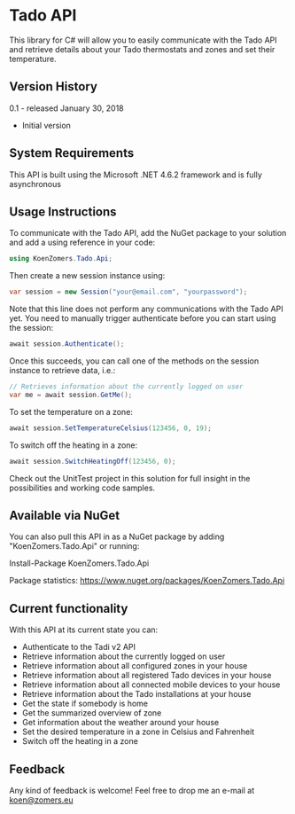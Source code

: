 # Tado API
This library for C# will allow you to easily communicate with the Tado API and retrieve details about your Tado thermostats and zones and set their temperature.
## Version History

0.1 - released January 30, 2018

- Initial version

## System Requirements

This API is built using the Microsoft .NET 4.6.2 framework and is fully asynchronous

## Usage Instructions

To communicate with the Tado API, add the NuGet package to your solution and add a using reference in your code:

```C#
using KoenZomers.Tado.Api;
```

Then create a new session instance using:

```C#
var session = new Session("your@email.com", "yourpassword");
```

Note that this line does not perform any communications with the Tado API yet. You need to manually trigger authenticate before you can start using the session:

```C#
await session.Authenticate();
```

Once this succeeds, you can call one of the methods on the session instance to retrieve data, i.e.:

```C#
// Retrieves information about the currently logged on user
var me = await session.GetMe();
```

To set the temperature on a zone:

```C#
await session.SetTemperatureCelsius(123456, 0, 19);
```

To switch off the heating in a zone:

```C#
await session.SwitchHeatingOff(123456, 0);
```

Check out the UnitTest project in this solution for full insight in the possibilities and working code samples.

## Available via NuGet

You can also pull this API in as a NuGet package by adding "KoenZomers.Tado.Api" or running:

Install-Package KoenZomers.Tado.Api

Package statistics: https://www.nuget.org/packages/KoenZomers.Tado.Api

## Current functionality

With this API at its current state you can:

- Authenticate to the Tadi v2 API
- Retrieve information about the currently logged on user
- Retrieve information about all configured zones in your house
- Retrieve information about all registered Tado devices in your house
- Retrieve information about all connected mobile devices to your house
- Retrieve information about the Tado installations at your house
- Get the state if somebody is home
- Get the summarized overview of zone
- Get information about the weather around your house
- Set the desired temperature in a zone in Celsius and Fahrenheit
- Switch off the heating in a zone

## Feedback

Any kind of feedback is welcome! Feel free to drop me an e-mail at koen@zomers.eu